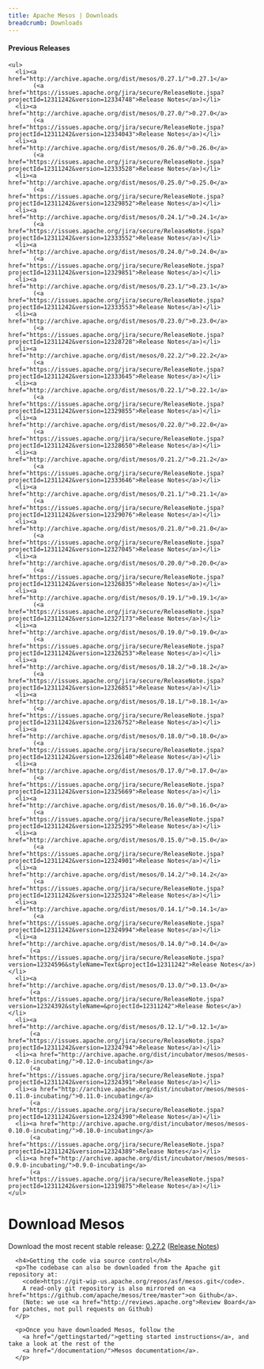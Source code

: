```yaml
---
title: Apache Mesos | Downloads
breadcrumb: Downloads
---
```


<div class="row-fluid">
  <div class="col-md-4">
    <h4>Previous Releases</h4>

    <ul>
      <li><a href="http://archive.apache.org/dist/mesos/0.27.1/">0.27.1</a>
           (<a href="https://issues.apache.org/jira/secure/ReleaseNote.jspa?projectId=12311242&version=12334748">Release Notes</a>)</li>
      <li><a href="http://archive.apache.org/dist/mesos/0.27.0/">0.27.0</a>
           (<a href="https://issues.apache.org/jira/secure/ReleaseNote.jspa?projectId=12311242&version=12334043">Release Notes</a>)</li>
      <li><a href="http://archive.apache.org/dist/mesos/0.26.0/">0.26.0</a>
           (<a href="https://issues.apache.org/jira/secure/ReleaseNote.jspa?projectId=12311242&version=12333528">Release Notes</a>)</li>
      <li><a href="http://archive.apache.org/dist/mesos/0.25.0/">0.25.0</a>
           (<a href="https://issues.apache.org/jira/secure/ReleaseNote.jspa?projectId=12311242&version=12329852">Release Notes</a>)</li>
      <li><a href="http://archive.apache.org/dist/mesos/0.24.1/">0.24.1</a>
           (<a href="https://issues.apache.org/jira/secure/ReleaseNote.jspa?projectId=12311242&version=12333552">Release Notes</a>)</li>
      <li><a href="http://archive.apache.org/dist/mesos/0.24.0/">0.24.0</a>
           (<a href="https://issues.apache.org/jira/secure/ReleaseNote.jspa?projectId=12311242&version=12329851">Release Notes</a>)</li>
      <li><a href="http://archive.apache.org/dist/mesos/0.23.1/">0.23.1</a>
           (<a href="https://issues.apache.org/jira/secure/ReleaseNote.jspa?projectId=12311242&version=12333553">Release Notes</a>)</li>
      <li><a href="http://archive.apache.org/dist/mesos/0.23.0/">0.23.0</a>
           (<a href="https://issues.apache.org/jira/secure/ReleaseNote.jspa?projectId=12311242&version=12328728">Release Notes</a>)</li>
      <li><a href="http://archive.apache.org/dist/mesos/0.22.2/">0.22.2</a>
           (<a href="https://issues.apache.org/jira/secure/ReleaseNote.jspa?projectId=12311242&version=12333645">Release Notes</a>)</li>
      <li><a href="http://archive.apache.org/dist/mesos/0.22.1/">0.22.1</a>
           (<a href="https://issues.apache.org/jira/secure/ReleaseNote.jspa?projectId=12311242&version=12329855">Release Notes</a>)</li>
      <li><a href="http://archive.apache.org/dist/mesos/0.22.0/">0.22.0</a>
           (<a href="https://issues.apache.org/jira/secure/ReleaseNote.jspa?projectId=12311242&version=12328650">Release Notes</a>)</li>
      <li><a href="http://archive.apache.org/dist/mesos/0.21.2/">0.21.2</a>
           (<a href="https://issues.apache.org/jira/secure/ReleaseNote.jspa?projectId=12311242&version=12333646">Release Notes</a>)</li>
      <li><a href="http://archive.apache.org/dist/mesos/0.21.1/">0.21.1</a>
           (<a href="https://issues.apache.org/jira/secure/ReleaseNote.jspa?projectId=12311242&version=12329076">Release Notes</a>)</li>
      <li><a href="http://archive.apache.org/dist/mesos/0.21.0/">0.21.0</a>
           (<a href="https://issues.apache.org/jira/secure/ReleaseNote.jspa?projectId=12311242&version=12327045">Release Notes</a>)</li>
      <li><a href="http://archive.apache.org/dist/mesos/0.20.0/">0.20.0</a>
           (<a href="https://issues.apache.org/jira/secure/ReleaseNote.jspa?projectId=12311242&version=12326835">Release Notes</a>)</li>
      <li><a href="http://archive.apache.org/dist/mesos/0.19.1/">0.19.1</a>
      	   (<a href="https://issues.apache.org/jira/secure/ReleaseNote.jspa?projectId=12311242&version=12327173">Release Notes</a>)</li>
      <li><a href="http://archive.apache.org/dist/mesos/0.19.0/">0.19.0</a>
      	   (<a href="https://issues.apache.org/jira/secure/ReleaseNote.jspa?projectId=12311242&version=12326253">Release Notes</a>)</li>
      <li><a href="http://archive.apache.org/dist/mesos/0.18.2/">0.18.2</a>
      	   (<a href="https://issues.apache.org/jira/secure/ReleaseNote.jspa?projectId=12311242&version=12326851">Release Notes</a>)</li>
      <li><a href="http://archive.apache.org/dist/mesos/0.18.1/">0.18.1</a>
      	   (<a href="https://issues.apache.org/jira/secure/ReleaseNote.jspa?projectId=12311242&version=12326752">Release Notes</a>)</li>
      <li><a href="http://archive.apache.org/dist/mesos/0.18.0/">0.18.0</a>
      	   (<a href="https://issues.apache.org/jira/secure/ReleaseNote.jspa?projectId=12311242&version=12326140">Release Notes</a>)</li>
      <li><a href="http://archive.apache.org/dist/mesos/0.17.0/">0.17.0</a>
      	   (<a href="https://issues.apache.org/jira/secure/ReleaseNote.jspa?projectId=12311242&version=12325669">Release Notes</a>)</li>
      <li><a href="http://archive.apache.org/dist/mesos/0.16.0/">0.16.0</a>
      	   (<a href="https://issues.apache.org/jira/secure/ReleaseNote.jspa?projectId=12311242&version=12325295">Release Notes</a>)</li>
      <li><a href="http://archive.apache.org/dist/mesos/0.15.0/">0.15.0</a>
      	   (<a href="https://issues.apache.org/jira/secure/ReleaseNote.jspa?projectId=12311242&version=12324901">Release Notes</a>)</li>
      <li><a href="http://archive.apache.org/dist/mesos/0.14.2/">0.14.2</a>
      	   (<a href="https://issues.apache.org/jira/secure/ReleaseNote.jspa?projectId=12311242&version=12325324">Release Notes</a>)</li>
      <li><a href="http://archive.apache.org/dist/mesos/0.14.1/">0.14.1</a>
           (<a href="https://issues.apache.org/jira/secure/ReleaseNote.jspa?projectId=12311242&version=12324994">Release Notes</a>)</li>
      <li><a href="http://archive.apache.org/dist/mesos/0.14.0/">0.14.0</a>
          (<a href="https://issues.apache.org/jira/secure/ReleaseNote.jspa?version=12324596&styleName=Text&projectId=12311242">Release Notes</a>)</li>
      <li><a href="http://archive.apache.org/dist/mesos/0.13.0/">0.13.0</a>
          (<a href="https://issues.apache.org/jira/secure/ReleaseNote.jspa?version=12324392&styleName=&projectId=12311242">Release Notes</a>)</li>
      <li><a href="http://archive.apache.org/dist/mesos/0.12.1/">0.12.1</a>
          (<a href="https://issues.apache.org/jira/secure/ReleaseNote.jspa?projectId=12311242&version=12324794">Release Notes</a>)</li>
      <li><a href="http://archive.apache.org/dist/incubator/mesos/mesos-0.12.0-incubating/">0.12.0-incubating</a>
          (<a href="https://issues.apache.org/jira/secure/ReleaseNote.jspa?projectId=12311242&version=12324391">Release Notes</a>)</li>
      <li><a href="http://archive.apache.org/dist/incubator/mesos/mesos-0.11.0-incubating/">0.11.0-incubating</a>
          (<a href="https://issues.apache.org/jira/secure/ReleaseNote.jspa?projectId=12311242&version=12324390">Release Notes</a>)</li>
      <li><a href="http://archive.apache.org/dist/incubator/mesos/mesos-0.10.0-incubating/">0.10.0-incubating</a>
          (<a href="https://issues.apache.org/jira/secure/ReleaseNote.jspa?projectId=12311242&version=12324389">Release Notes</a>)</li>
      <li><a href="http://archive.apache.org/dist/incubator/mesos/mesos-0.9.0-incubating/">0.9.0-incubating</a>
          (<a href="https://issues.apache.org/jira/secure/ReleaseNote.jspa?projectId=12311242&version=12319875">Release Notes</a>)</li>
    </ul>
  </div>

  <div class="col-md-8">
    <h1>Download Mesos</h1>
      <p>Download the most recent stable release:
	      <a href="http://www.apache.org/dyn/mirrors/mirrors.cgi/mesos/0.27.2/">0.27.2</a>
        (<a href="https://issues.apache.org/jira/secure/ReleaseNote.jspa?projectId=12311242&version=12334913">Release Notes</a>)
      </p>

      <h4>Getting the code via source control</h4>
      <p>The codebase can also be downloaded from the Apache git repository at:
        <code>https://git-wip-us.apache.org/repos/asf/mesos.git</code>.
        A read-only git repository is also mirrored on <a href="https://github.com/apache/mesos/tree/master">on Github</a>.
        (Note: we use <a href="http://reviews.apache.org">Review Board</a> for patches, not pull requests on Github)
      </p>

      <p>Once you have downloaded Mesos, follow the
        <a href="/gettingstarted/">getting started instructions</a>, and take a look at the rest of the
        <a href="/documentation/">Mesos documentation</a>.
      </p>
  </div>
</div>
